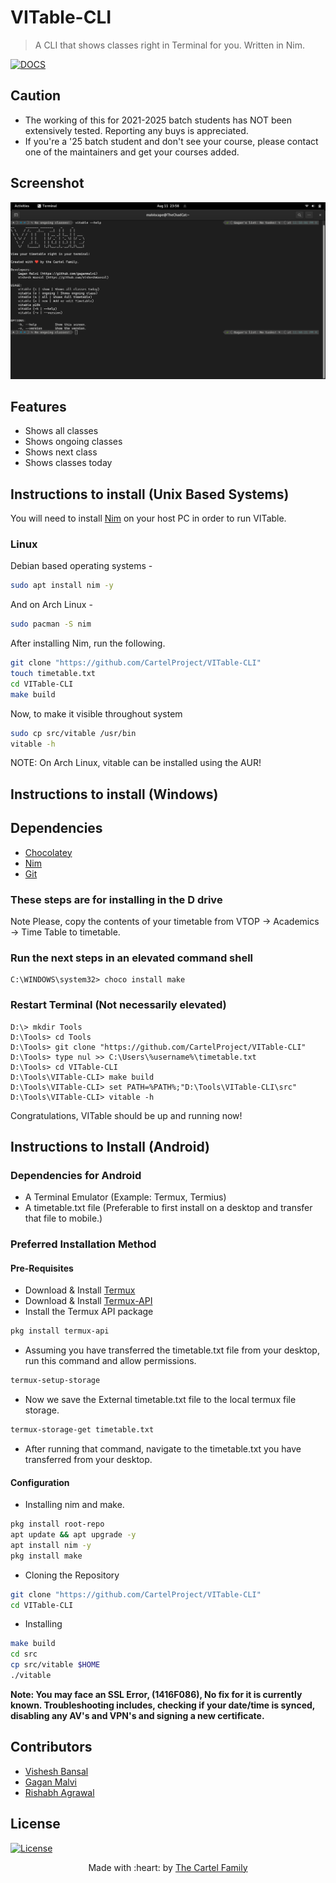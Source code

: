 # VITable-CLI

> A CLI that shows classes right in Terminal for you. Written in Nim.

[![DOCS](https://img.shields.io/badge/Documentation-see%20docs-green?style=flat-square&logo=appveyor)](https://vit-timetableapi.herokuapp.com/docs)

## Caution

- The working of this for 2021-2025 batch students has NOT been extensively tested. Reporting any buys is appreciated.
- If you're a '25 batch student and don't see your course, please contact one of the maintainers and get your courses added.

## Screenshot

![VITable](/assets/vitable.png)

## Features

- Shows all classes
- Shows ongoing classes
- Shows next class
- Shows classes today

## Instructions to install (Unix Based Systems)

You will need to install [Nim](https://nim-lang.org) on your host PC in order to run VITable.

### Linux

Debian based operating systems -

```sh
sudo apt install nim -y
```

And on Arch Linux -

```sh
sudo pacman -S nim
```

After installing Nim, run the following.

```sh
git clone "https://github.com/CartelProject/VITable-CLI"
touch timetable.txt
cd VITable-CLI
make build
```

Now, to make it visible throughout system

```sh
sudo cp src/vitable /usr/bin
vitable -h
```

NOTE: On Arch Linux, vitable can be installed using the AUR!

## Instructions to install (Windows)

## Dependencies

- [Chocolatey](https://chocolatey.org/install)
- [Nim](https://nim-lang.org)
- [Git](https://git-scm.com/download/win)

### These steps are for installing in the D drive

Note Please, copy the contents of your timetable from VTOP -> Academics -> Time Table to timetable.

### Run the next steps in an elevated command shell

```psh
C:\WINDOWS\system32> choco install make
```

### Restart Terminal (Not necessarily elevated)

```psh
D:\> mkdir Tools
D:\Tools> cd Tools
D:\Tools> git clone "https://github.com/CartelProject/VITable-CLI"
D:\Tools> type nul >> C:\Users\%username%\timetable.txt
D:\Tools> cd VITable-CLI
D:\Tools\VITable-CLI> make build
D:\Tools\VITable-CLI> set PATH=%PATH%;"D:\Tools\VITable-CLI\src"
D:\Tools\VITable-CLI> vitable -h
```

Congratulations, VITable should be up and running now!

## Instructions to Install (Android)

### Dependencies for Android

- A Terminal Emulator (Example: Termux, Termius)
- A timetable.txt file (Preferable to first install on a desktop and transfer that file to mobile.)

### Preferred Installation Method

#### Pre-Requisites

- Download & Install [Termux](https://f-droid.org/repo/com.termux_117.apk)
- Download & Install [Termux-API](https://f-droid.org/repo/com.termux.api_49.apk)
- Install the Termux API package

```sh
pkg install termux-api
```

- Assuming you have transferred the timetable.txt file from your desktop, run this command and allow permissions.

```sh
termux-setup-storage
```

- Now we save the External timetable.txt file to the local termux file storage.

```sh
termux-storage-get timetable.txt
```

- After running that command, navigate to the timetable.txt you have transferred from your desktop.

#### Configuration

- Installing nim and make.

```sh
pkg install root-repo
apt update && apt upgrade -y
apt install nim -y
pkg install make
```

- Cloning the Repository

```sh
git clone "https://github.com/CartelProject/VITable-CLI"
cd VITable-CLI
```

- Installing

```sh
make build
cd src
cp src/vitable $HOME
./vitable
```

**Note: You may face an SSL Error, (1416F086), No fix for it is currently known. Troubleshooting includes, checking if your date/time is synced, disabling any AV's and VPN's and signing a new certificate.**

## Contributors

- <a href="https://github.com/VisheshBansal">Vishesh Bansal</a>
- <a href="https://github.com/gaganmalvi">Gagan Malvi</a>
- <a href="https://github.com/saintwithataint">Rishabh Agrawal</a>

## License

[![License](http://img.shields.io/:license-mit-blue.svg?style=flat-square)](http://badges.mit-license.org)

<p align="center">
 Made with :heart: by <a href="https://github.com/CartelProject" target="_blank">The Cartel Family</a>
</p>
